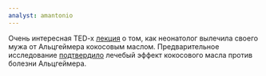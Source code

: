 ```yaml
---
analyst: amantonio
---
```


Очень интересная TED-x [лекция](https://www.youtube.com/watch?v=Dvh3JhsrQ0w) о том, как неонатолог вылечила своего мужа от Альцгеймера кокосовым маслом. Предварительное исследование [подтвердило](https://www.ncbi.nlm.nih.gov/pubmed/26667739) лечебый эффект кокосового масла против болезни Альцгеймера.
